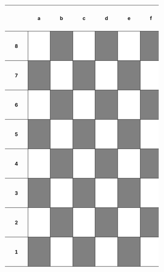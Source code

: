 



<html>
    <head>
        <title></title>
        <meta charset="UTF-8">
        <style>
            .chess-board { border-spacing: 0; border-collapse: collapse; margin-left: 5%; margin-right: 15%;}
            .chess-board th { padding: 2em; }
            .chess-board td { border: 1px solid; width: 6em; height: 6em; text-align: center;}
            .chess-board .light { background: #FFFFFF; }
            .chess-board .dark { background: #808080; }
        </style>
    </head>
    <body>
        <table class="chess-board">
            <tbody>
                <tr>
                    <th></th>
                    <th>a</th>
                    <th>b</th>
                    <th>c</th>
                    <th>d</th>
                    <th>e</th>
                    <th>f</th>
                    <th>g</th>
                    <th>h</th>
                </tr>
                <tr>
                    <th>8</th>
                    <td class="light" id="a8"></td>
                    <td class="dark" id="b8"></td>
                    <td class="light" id="c8"></td>
                    <td class="dark" id="d8"></td>
                    <td class="light" id="e8"></td>
                    <td class="dark" id="f8"></td>
                    <td class="light" id="g8"></td>
                    <td class="dark" id="h8"></td>
                </tr>
                <tr>
                    <th>7</th>
                    <td class="dark" id="a7"></td>
                    <td class="light" id="b7"></td>
                    <td class="dark" id="c7"></td>
                    <td class="light" id="d7"></td>
                    <td class="dark" id="e7"></td>
                    <td class="light" id="f7"></td>
                    <td class="dark" id="g7"></td>
                    <td class="light" id="h7"></td>
                </tr>
                <tr>
                    <th>6</th>
                    <td class="light" id="a6"></td>
                    <td class="dark" id="b6"></td>
                    <td class="light" id="c6"></td>
                    <td class="dark" id="d6"></td>
                    <td class="light" id="e6"></td>
                    <td class="dark" id="f6"></td>
                    <td class="light" id="g6"></td>
                    <td class="dark" id="h6"></td>
                </tr>
                <tr>
                    <th>5</th>
                    <td class="dark" id="a5"></td>
                    <td class="light" id="b5"></td>
                    <td class="dark" id="c5"></td>
                    <td class="light" id="d5"></td>
                    <td class="dark" id="e5"></td>
                    <td class="light" id="f5"></td>
                    <td class="dark" id="g5"></td>
                    <td class="light" id="h5"></td>
                </tr>
                <tr>
                    <th>4</th>
                    <td class="light" id="a4"></td>
                    <td class="dark" id="b4"></td>
                    <td class="light" id="c4"></td>
                    <td class="dark" id="d4"></td>
                    <td class="light" id="e4"></td>
                    <td class="dark" id="f4"></td>
                    <td class="light" id="g4"></td>
                    <td class="dark" id="h4"></td>
                </tr>
                <tr>
                    <th>3</th>
                    <td class="dark" id="a3"></td>
                    <td class="light" id="b3"></td>
                    <td class="dark" id="c3"></td>
                    <td class="light" id="d3"></td>
                    <td class="dark" id="e3"></td>
                    <td class="light" id="f3"></td>
                    <td class="dark" id="g3"></td>
                    <td class="light" id="h3"></td>
                </tr>
                <tr>
                    <th>2</th>
                    <td class="light" id="a2"></td>
                    <td class="dark"  id="b2"></td>
                    <td class="light" id="c2"></td>
                    <td class="dark"  id="d2"></td>
                    <td class="light" id="e2"></td>
                    <td class="dark"  id="f2"></td>
                    <td class="light" id="g2"></td>
                    <td class="dark"  id="h2"></td>
                </tr>
                <tr>
                    <th>1</th>
                    <td class="dark" id="a1"></td>
                    <td class="light" id="b1"></td>
                    <td class="dark" id="c1"></td>
                    <td class="light" id="d1"></td>
                    <td class="dark" id="e1"></td>
                    <td class="light" id="f1"></td>
                    <td class="dark" id="g1"></td>
                    <td class="light" id="h1"></td>
                </tr>
            </tbody>
        </table>
    </body>
    <script>
        lettersOnBoard = "abcdefgh";
        chessBoard = {};
        //assigns the board
        for (j = 0; j <= 7; j++){
            letter = lettersOnBoard[j];
            for (i = 1; i <= 8; i++){
                var newKey = letter + i;
                chessBoard[newKey] = "O"
            }
        }
        chessBoard["a2"] = "wP";
        chessBoard["b2"] = "wP";
        chessBoard["c2"] = "wP";
        chessBoard["d2"] = "wP";
        chessBoard["e2"] = "wP";
        chessBoard["f2"] = "wP";
        chessBoard["g2"] = "wP";
        chessBoard["h2"] = "wP";
        chessBoard["a1"] = "wR";
        chessBoard["b1"] = "wKn";
        chessBoard["c1"] = "wB";
        chessBoard["d1"] = "wQ";
        chessBoard["e1"] = "wK";
        chessBoard["f1"] = "wB";
        chessBoard["g1"] = "wKn";
        chessBoard["h1"] = "wR";
        // piece class, to be extended by other classes
        class piece{
            constructor(_position, _color){
                this.position = _position;
                this.color = _color
            }
        }
        // rook class, a class for any new rook object. 
        class rook extends piece{
            constructor(_position, _color){
                // super is the position constructor, uh basically does some super cool inheritence stuff or something. 
                super(_position, _color);
                // automatically sets the spot on the board which is passed in to this rook
                this.setPosition();
                }
            //method to set the spot on the board to this piece based on this pieces current position
            setPosition(){
                chessBoard[this.position] = this.color + "R"
            }
            //method to return all of the available moves that the piece can make. 
            getTotalMoves(){
                let currentPosition = this.position.split("");
                let moves = [];
                for (var i = 1; i <= 8; i++){
                    var newMove = currentPosition[0] + i;
                    moves[i - 1] = newMove;
                }
                for (var i = 1; i <= 8; i++){
                    var newMove = lettersOnBoard[i - 1] + currentPosition[1];
                    moves.push(newMove);
                }  
                let totalMoves = [];
                moves.forEach((c) => {
                    if (c != this.position){
                        totalMoves.push(c);
                    }
                });
                return totalMoves;
            }   
            //method to return all of the obstructed moves based on the total moves
            getObstructedMoves(){
                let totalMoves = this.getTotalMoves();
                let obstructedMoves = [];
                for (var i = 0; i < totalMoves.length; i++){
                    if (chessBoard[totalMoves[i]] != "O"){
                        obstructedMoves.push(totalMoves[i]);
                    }
                }
                return obstructedMoves;
            }
            //method to return all of the moves which are not obstructed
            getFreeMoves(){
                let totalMoves = this.getTotalMoves();
                let obstructedMoves = this.getObstructedMoves();
                totalMoves.forEach((c) => {
                    //console.log(c);
                    for (var i = 0; i < obstructedMoves.length; i ++){
                        if (c == obstructedMoves[i]){
                            totalMoves.splice(totalMoves.indexOf(c), 1);
                        }
                    }
                })
                return totalMoves;
            }
            //method to return the pieces which can be captured. 
            getAvailableCaptures(){
                let totalMoves = this.getTotalMoves();
                let obstructedMoves = this.getObstructedMoves();
                let sameRow = [];
                let sameColumn = [];
                obstructedMoves.forEach((c) => {
                    if (this.position.split("")[0] == c.split("")[0]){
                        sameColumn.push(c);
                    }
                    else if (this.position.split("")[1] == c.split("")[1]){
                        sameRow.push(c);
                    }
                })
                console.log(sameColumn);
                console.log(sameRow);
                let columnNums = [];
                sameColumn.forEach((c) => {
                    //adds to a new array all of the numbers in the obstructed columns. Also converts it to an Integer
                    columnNums.push(parseInt(c.split("")[1]));
                })
                //elipses is a spread function, basically inputs each value in the array as it's own parameter. 
                var min = Math.min(...columnNums);
                var max = Math.max(...columnNums);
                var minPlace = sameColumn[columnNums.indexOf(min)];
                var maxPlace = sameColumn[columnNums.indexOf(max)];
                //Toby when you come back to this you need to subtract the current position and use the difference. You forgor :skull:
            }
        }
    //function to add the board to the table
    function getPiece(id) {
        document.getElementById(id).innerHTML = chessBoard[id];
    }
    //code that runs lol
    for (x in chessBoard){
        getPiece(x)
    }
    let rook1 = new rook("b1", "b");
    </script>
</html>